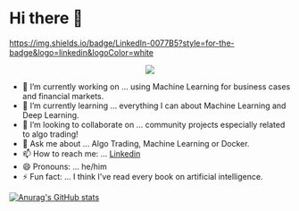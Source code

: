 # Hi there 👋

https://img.shields.io/badge/LinkedIn-0077B5?style=for-the-badge&logo=linkedin&logoColor=white

<p align="center">
  <img src="https://drive.google.com/uc?export=view&id=1HtOHCm7JCRbTrFOUe1lOusl_GarzWIPv " />
</p>


- 🔭 I’m currently working on ... using Machine Learning for business cases and financial markets.
- 🌱 I’m currently learning ... everything I can about Machine Learning and Deep Learning.
- 👯 I’m looking to collaborate on ... community projects especially related to algo trading!
- 💬 Ask me about ... Algo Trading, Machine Learning or Docker.
- 📫 How to reach me: ... [Linkedin](www.linkedin.com/in/mikołaj-maślanka)
- 😄 Pronouns: ... he/him
- ⚡ Fun fact: ... I think I've read every book on artificial intelligence.
 
[![Anurag's GitHub stats](https://github-readme-stats.vercel.app/api?username=Mikma03&show_icons=true)](https://github.com/anuraghazra/github-readme-stats)
